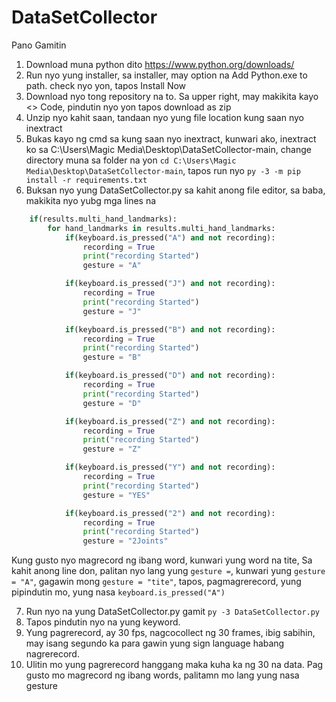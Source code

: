 # DataSetCollector

Pano Gamitin 
1. Download muna python dito https://www.python.org/downloads/
2. Run nyo yung installer, sa installer, may option na Add Python.exe to path. check nyo yon, tapos Install Now
3. Download nyo tong repository na to. Sa upper right, may makikita kayo <> Code, pindutin nyo yon tapos download as zip
4. Unzip nyo kahit saan, tandaan nyo yung file location kung saan nyo inextract
5. Bukas kayo ng cmd sa kung saan nyo inextract, kunwari ako, inextract ko sa C:\Users\Magic Media\Desktop\DataSetCollector-main, change directory muna sa folder na yon
`cd C:\Users\Magic Media\Desktop\DataSetCollector-main`, tapos run nyo `py -3 -m pip install -r requirements.txt`
6. Buksan nyo yung DataSetCollector.py sa kahit anong file editor, sa baba, makikita nyo yubg mga lines na 
```py
    if(results.multi_hand_landmarks):
        for hand_landmarks in results.multi_hand_landmarks:
            if(keyboard.is_pressed("A") and not recording):
                recording = True
                print("recording Started")
                gesture = "A"

            if(keyboard.is_pressed("J") and not recording):
                recording = True
                print("recording Started")
                gesture = "J"

            if(keyboard.is_pressed("B") and not recording):
                recording = True
                print("recording Started")
                gesture = "B"

            if(keyboard.is_pressed("D") and not recording):
                recording = True
                print("recording Started")
                gesture = "D"

            if(keyboard.is_pressed("Z") and not recording):
                recording = True
                print("recording Started")
                gesture = "Z"

            if(keyboard.is_pressed("Y") and not recording):
                recording = True
                print("recording Started")
                gesture = "YES"

            if(keyboard.is_pressed("2") and not recording):
                recording = True
                print("recording Started")
                gesture = "2Joints"
```
Kung gusto nyo magrecord ng ibang word, kunwari yung word na tite, Sa kahit anong line don, palitan nyo lang yung `gesture =`, kunwari yung `gesture = "A"`, gagawin mong `gesture = "tite"`, tapos, pagmagrerecord, yung pipindutin mo, yung nasa `keyboard.is_pressed("A")` 

7. Run nyo na yung DataSetCollector.py gamit `py -3 DataSetCollector.py`
8. Tapos pindutin nyo na yung keyword. 
9. Yung pagrerecord, ay 30 fps, nagcocollect ng 30 frames, ibig sabihin, may isang segundo ka para gawin yung sign language habang nagrerecord. 
10. Ulitin mo yung pagrerecord hanggang maka kuha ka ng 30 na data. Pag gusto mo magrecord ng ibang words, palitamn mo lang yung nasa gesture
